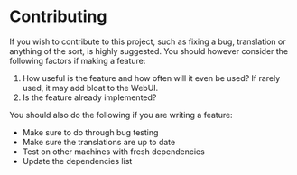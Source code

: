 # Contributing
If you wish to contribute to this project, such as fixing a bug, translation or anything of the sort, is highly suggested. You should however consider the following factors if making a feature:

1. How useful is the feature and how often will it even be used? If rarely used, it may add bloat to the WebUI.
2. Is the feature already implemented?

You should also do the following if you are writing a feature:
- Make sure to do through bug testing
- Make sure the translations are up to date
- Test on other machines with fresh dependencies
- Update the dependencies list
